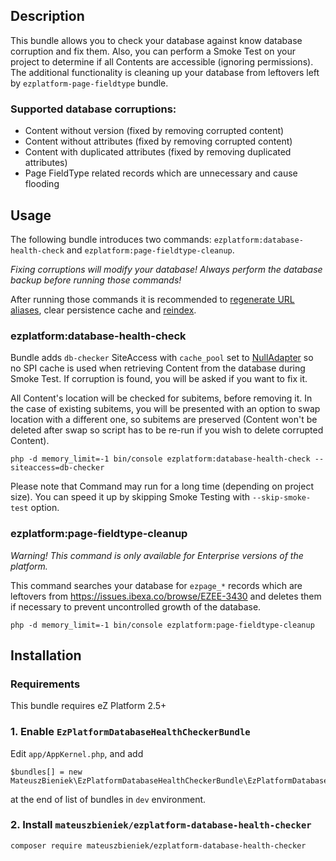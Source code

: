 ## Description
This bundle allows you to check your database against know database corruption and fix them. 
Also, you can perform a Smoke Test on your project to determine if all Contents are accessible (ignoring permissions).
The additional functionality is cleaning up your database from leftovers left by `ezplatform-page-fieldtype` bundle. 

### Supported database corruptions:
- Content without version (fixed by removing corrupted content)
- Content without attributes (fixed by removing corrupted content)
- Content with duplicated attributes (fixed by removing duplicated attributes)
- Page FieldType related records which are unnecessary and cause flooding

## Usage
The following bundle introduces two commands: `ezplatform:database-health-check` and `ezplatform:page-fieldtype-cleanup`.

*Fixing corruptions will modify your database! Always perform the database backup before running those commands!*

After running those commands it is recommended to [regenerate URL aliases](https://doc.ezplatform.com/en/2.5/guide/url_management/#regenerating-url-aliases), clear persistence cache and [reindex](https://doc.ezplatform.com/en/2.5/guide/search/#reindexing).

### ezplatform:database-health-check
Bundle adds `db-checker` SiteAccess with `cache_pool` set to [NullAdapter](https://github.com/symfony/symfony/blob/3.4/src/Symfony/Component/Cache/Adapter/NullAdapter.php)
so no SPI cache is used when retrieving Content from the database during Smoke Test.
If corruption is found, you will be asked if you want to fix it.

All Content's location will be checked for subitems, before removing it. In the case of existing subitems, you will be 
presented with an option to swap location with a different one, so subitems are preserved (Content won't be deleted after
swap so script has to be re-run if you wish to delete corrupted Content).

```
php -d memory_limit=-1 bin/console ezplatform:database-health-check --siteaccess=db-checker
```
Please note that Command may run for a long time (depending on project size). You can speed it up by skipping Smoke Testing with `--skip-smoke-test` option.

### ezplatform:page-fieldtype-cleanup
*Warning! This command is only available for Enterprise versions of the platform.*

This command searches your database for `ezpage_*` records which are leftovers from https://issues.ibexa.co/browse/EZEE-3430
and deletes them if necessary to prevent uncontrolled growth of the database.

```
php -d memory_limit=-1 bin/console ezplatform:page-fieldtype-cleanup
```

## Installation
### Requirements
This bundle requires eZ Platform 2.5+

### 1. Enable `EzPlatformDatabaseHealthCheckerBundle`
Edit `app/AppKernel.php`, and add 
```
$bundles[] = new MateuszBieniek\EzPlatformDatabaseHealthCheckerBundle\EzPlatformDatabaseHealthCheckerBundle();
```
at the end of list of bundles in `dev` environment.

### 2. Install `mateuszbieniek/ezplatform-database-health-checker`
```
composer require mateuszbieniek/ezplatform-database-health-checker
```